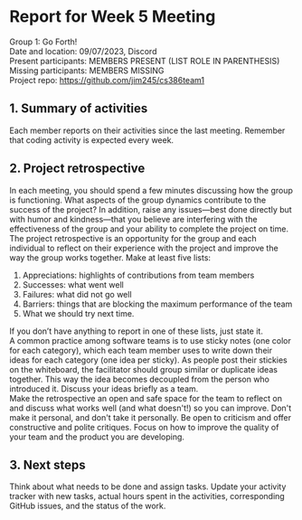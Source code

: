 # Report for Week 5 Meeting
Group 1: Go Forth! <br>
Date and location: 09/07/2023, Discord <br>
Present participants: MEMBERS PRESENT (LIST ROLE IN PARENTHESIS) <br>
Missing participants: MEMBERS MISSING <br>
Project repo: https://github.com/jim245/cs386team1 <br>

## 1. Summary of activities
Each member reports on their activities since the last meeting. Remember that coding activity is expected every week. <br>

## 2. Project retrospective
In each meeting, you should spend a few minutes discussing how the group is functioning. What aspects of the group dynamics contribute to the success of the project? In addition, raise any issues—best done directly but with humor and kindness—that you believe are interfering with the effectiveness of the group and your ability to complete the project on time. <br>
The project retrospective is an opportunity for the group and each individual to reflect on their experience with the project and improve the way the group works together. Make at least five lists: <br>
  1. Appreciations: highlights of contributions from team members <br>
  2. Successes: what went well <br>
  3. Failures: what did not go well <br>
  4. Barriers: things that are blocking the maximum performance of the team <br>
  5. What we should try next time. <br>

If you don’t have anything to report in one of these lists, just state it. <br>
A common practice among software teams is to use sticky notes (one color for each category), which each team member uses to write down their ideas for each category (one idea per sticky). As people post their stickies on the whiteboard, the facilitator should group similar or duplicate ideas together. This way the idea becomes decoupled from the person who introduced it. Discuss your ideas briefly as a team. <br>
Make the retrospective an open and safe space for the team to reflect on and discuss what works well (and what doesn't!) so you can improve. Don't make it personal, and don't take it personally. Be open to criticism and offer constructive and polite critiques. Focus on how to improve the quality of your team and the product you are developing. <br>

## 3. Next steps
Think about what needs to be done and assign tasks. Update your activity tracker with new tasks, actual hours spent in the activities, corresponding GitHub issues, and the status of the work. <br>
